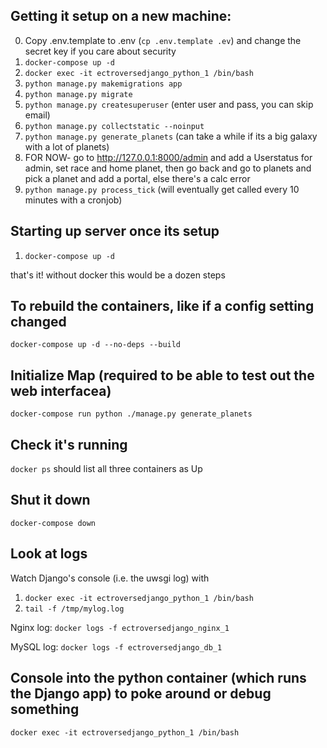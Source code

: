 ## Getting it setup on a new machine:

0. Copy .env.template to .env (`cp .env.template .ev`) and change the secret key if you care about security
1. `docker-compose up -d`
2. `docker exec -it ectroversedjango_python_1 /bin/bash`
3. `python manage.py makemigrations app`
4. `python manage.py migrate`
5. `python manage.py createsuperuser` (enter user and pass, you can skip email)
6. `python manage.py collectstatic --noinput`
7. `python manage.py generate_planets` (can take a while if its a big galaxy with a lot of planets)
8. FOR NOW- go to http://127.0.0.1:8000/admin and add a Userstatus for admin, set race and home planet, then go back and go to planets and pick a planet and add a portal, else there's a calc error
9. `python manage.py process_tick` (will eventually get called every 10 minutes with a cronjob)

## Starting up server once its setup

1. `docker-compose up -d`

that's it!  without docker this would be a dozen steps

## To rebuild the containers, like if a config setting changed

`docker-compose up -d --no-deps --build`

## Initialize Map (required to be able to test out the web interfacea)

`docker-compose run python ./manage.py generate_planets`

## Check it's running

`docker ps` should list all three containers as Up

## Shut it down

`docker-compose down`

## Look at logs

Watch Django's console (i.e. the uwsgi log) with
1. `docker exec -it ectroversedjango_python_1 /bin/bash`
2. `tail -f /tmp/mylog.log`

Nginx log:
`docker logs -f ectroversedjango_nginx_1`

MySQL log:
`docker logs -f ectroversedjango_db_1`

## Console into the python container (which runs the Django app) to poke around or debug something

`docker exec -it ectroversedjango_python_1 /bin/bash`
